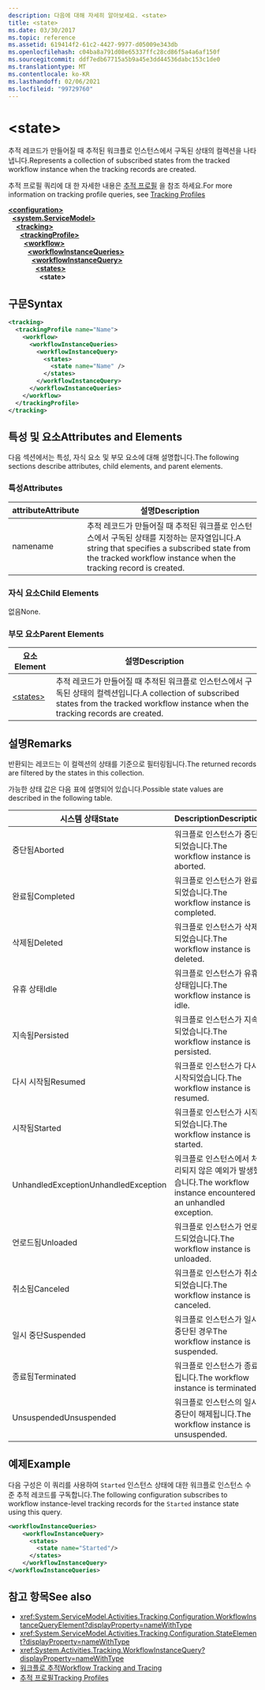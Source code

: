 ```yaml
---
description: 다음에 대해 자세히 알아보세요. <state>
title: <state>
ms.date: 03/30/2017
ms.topic: reference
ms.assetid: 619414f2-61c2-4427-9977-d05009e343db
ms.openlocfilehash: c04ba8a791d08e65337ffc28cd86f5a4a6af150f
ms.sourcegitcommit: ddf7edb67715a5b9a45e3dd44536dabc153c1de0
ms.translationtype: MT
ms.contentlocale: ko-KR
ms.lasthandoff: 02/06/2021
ms.locfileid: "99729760"
---
```

# \<state>

<span data-ttu-id="86c7c-102">추적 레코드가 만들어질 때 추적된 워크플로 인스턴스에서 구독된 상태의 컬렉션을 나타냅니다.</span><span class="sxs-lookup"><span data-stu-id="86c7c-102">Represents a collection of subscribed states from the tracked workflow instance when the tracking records are created.</span></span>  
  
 <span data-ttu-id="86c7c-103">추적 프로필 쿼리에 대 한 자세한 내용은 [추적 프로필](../../../windows-workflow-foundation/tracking-profiles.md) 을 참조 하세요.</span><span class="sxs-lookup"><span data-stu-id="86c7c-103">For more information on tracking profile queries, see [Tracking Profiles](../../../windows-workflow-foundation/tracking-profiles.md)</span></span>  
  
[**\<configuration>**](../configuration-element.md)\
&nbsp;&nbsp;[**\<system.ServiceModel>**](system-servicemodel-of-workflow.md)\
&nbsp;&nbsp;&nbsp;&nbsp;[**\<tracking>**](tracking.md)\
&nbsp;&nbsp;&nbsp;&nbsp;&nbsp;&nbsp;[**\<trackingProfile>**](trackingprofile.md)\
&nbsp;&nbsp;&nbsp;&nbsp;&nbsp;&nbsp;&nbsp;&nbsp;[**\<workflow>**](workflow.md)\
&nbsp;&nbsp;&nbsp;&nbsp;&nbsp;&nbsp;&nbsp;&nbsp;&nbsp;&nbsp;[**\<workflowInstanceQueries>**](workflowinstancequeries.md)\
&nbsp;&nbsp;&nbsp;&nbsp;&nbsp;&nbsp;&nbsp;&nbsp;&nbsp;&nbsp;&nbsp;&nbsp;[**\<workflowInstanceQuery>**](workflowinstancequery.md)\
&nbsp;&nbsp;&nbsp;&nbsp;&nbsp;&nbsp;&nbsp;&nbsp;&nbsp;&nbsp;&nbsp;&nbsp;&nbsp;&nbsp;[**\<states>**](states.md)\
&nbsp;&nbsp;&nbsp;&nbsp;&nbsp;&nbsp;&nbsp;&nbsp;&nbsp;&nbsp;&nbsp;&nbsp;&nbsp;&nbsp;&nbsp;&nbsp;**\<state>**  
  
## <a name="syntax"></a><span data-ttu-id="86c7c-104">구문</span><span class="sxs-lookup"><span data-stu-id="86c7c-104">Syntax</span></span>  
  
```xml  
<tracking>
  <trackingProfile name="Name">
    <workflow>
      <workflowInstanceQueries>
        <workflowInstanceQuery>
          <states>
            <state name="Name" />
          </states>
        </workflowInstanceQuery>
      </workflowInstanceQueries>
    </workflow>
  </trackingProfile>
</tracking>  
```  
  
## <a name="attributes-and-elements"></a><span data-ttu-id="86c7c-105">특성 및 요소</span><span class="sxs-lookup"><span data-stu-id="86c7c-105">Attributes and Elements</span></span>  

 <span data-ttu-id="86c7c-106">다음 섹션에서는 특성, 자식 요소 및 부모 요소에 대해 설명합니다.</span><span class="sxs-lookup"><span data-stu-id="86c7c-106">The following sections describe attributes, child elements, and parent elements.</span></span>  
  
### <a name="attributes"></a><span data-ttu-id="86c7c-107">특성</span><span class="sxs-lookup"><span data-stu-id="86c7c-107">Attributes</span></span>  
  
|<span data-ttu-id="86c7c-108">attribute</span><span class="sxs-lookup"><span data-stu-id="86c7c-108">Attribute</span></span>|<span data-ttu-id="86c7c-109">설명</span><span class="sxs-lookup"><span data-stu-id="86c7c-109">Description</span></span>|  
|---------------|-----------------|  
|<span data-ttu-id="86c7c-110">name</span><span class="sxs-lookup"><span data-stu-id="86c7c-110">name</span></span>|<span data-ttu-id="86c7c-111">추적 레코드가 만들어질 때 추적된 워크플로 인스턴스에서 구독된 상태를 지정하는 문자열입니다.</span><span class="sxs-lookup"><span data-stu-id="86c7c-111">A string that specifies a subscribed state from the tracked workflow instance when the tracking record is created.</span></span>|  
  
### <a name="child-elements"></a><span data-ttu-id="86c7c-112">자식 요소</span><span class="sxs-lookup"><span data-stu-id="86c7c-112">Child Elements</span></span>  

 <span data-ttu-id="86c7c-113">없음</span><span class="sxs-lookup"><span data-stu-id="86c7c-113">None.</span></span>  
  
### <a name="parent-elements"></a><span data-ttu-id="86c7c-114">부모 요소</span><span class="sxs-lookup"><span data-stu-id="86c7c-114">Parent Elements</span></span>  
  
|<span data-ttu-id="86c7c-115">요소</span><span class="sxs-lookup"><span data-stu-id="86c7c-115">Element</span></span>|<span data-ttu-id="86c7c-116">설명</span><span class="sxs-lookup"><span data-stu-id="86c7c-116">Description</span></span>|  
|-------------|-----------------|  
|[\<states>](states.md)|<span data-ttu-id="86c7c-117">추적 레코드가 만들어질 때 추적된 워크플로 인스턴스에서 구독된 상태의 컬렉션입니다.</span><span class="sxs-lookup"><span data-stu-id="86c7c-117">A collection of subscribed states from the tracked workflow instance when the tracking records are created.</span></span>|  
  
## <a name="remarks"></a><span data-ttu-id="86c7c-118">설명</span><span class="sxs-lookup"><span data-stu-id="86c7c-118">Remarks</span></span>  

 <span data-ttu-id="86c7c-119">반환되는 레코드는 이 컬렉션의 상태를 기준으로 필터링됩니다.</span><span class="sxs-lookup"><span data-stu-id="86c7c-119">The returned records are filtered by the states in this collection.</span></span>  
  
 <span data-ttu-id="86c7c-120">가능한 상태 값은 다음 표에 설명되어 있습니다.</span><span class="sxs-lookup"><span data-stu-id="86c7c-120">Possible state values are described in the following table.</span></span>  
  
|<span data-ttu-id="86c7c-121">시스템 상태</span><span class="sxs-lookup"><span data-stu-id="86c7c-121">State</span></span>|<span data-ttu-id="86c7c-122">Description</span><span class="sxs-lookup"><span data-stu-id="86c7c-122">Description</span></span>|  
|-----------|-----------------|  
|<span data-ttu-id="86c7c-123">중단됨</span><span class="sxs-lookup"><span data-stu-id="86c7c-123">Aborted</span></span>|<span data-ttu-id="86c7c-124">워크플로 인스턴스가 중단되었습니다.</span><span class="sxs-lookup"><span data-stu-id="86c7c-124">The workflow instance is aborted.</span></span>|  
|<span data-ttu-id="86c7c-125">완료됨</span><span class="sxs-lookup"><span data-stu-id="86c7c-125">Completed</span></span>|<span data-ttu-id="86c7c-126">워크플로 인스턴스가 완료되었습니다.</span><span class="sxs-lookup"><span data-stu-id="86c7c-126">The workflow instance is completed.</span></span>|  
|<span data-ttu-id="86c7c-127">삭제됨</span><span class="sxs-lookup"><span data-stu-id="86c7c-127">Deleted</span></span>|<span data-ttu-id="86c7c-128">워크플로 인스턴스가 삭제되었습니다.</span><span class="sxs-lookup"><span data-stu-id="86c7c-128">The workflow instance is deleted.</span></span>|  
|<span data-ttu-id="86c7c-129">유휴 상태</span><span class="sxs-lookup"><span data-stu-id="86c7c-129">Idle</span></span>|<span data-ttu-id="86c7c-130">워크플로 인스턴스가 유휴 상태입니다.</span><span class="sxs-lookup"><span data-stu-id="86c7c-130">The workflow instance is idle.</span></span>|  
|<span data-ttu-id="86c7c-131">지속됨</span><span class="sxs-lookup"><span data-stu-id="86c7c-131">Persisted</span></span>|<span data-ttu-id="86c7c-132">워크플로 인스턴스가 지속되었습니다.</span><span class="sxs-lookup"><span data-stu-id="86c7c-132">The workflow instance is persisted.</span></span>|  
|<span data-ttu-id="86c7c-133">다시 시작됨</span><span class="sxs-lookup"><span data-stu-id="86c7c-133">Resumed</span></span>|<span data-ttu-id="86c7c-134">워크플로 인스턴스가 다시 시작되었습니다.</span><span class="sxs-lookup"><span data-stu-id="86c7c-134">The workflow instance is resumed.</span></span>|  
|<span data-ttu-id="86c7c-135">시작됨</span><span class="sxs-lookup"><span data-stu-id="86c7c-135">Started</span></span>|<span data-ttu-id="86c7c-136">워크플로 인스턴스가 시작되었습니다.</span><span class="sxs-lookup"><span data-stu-id="86c7c-136">The workflow instance is started.</span></span>|  
|<span data-ttu-id="86c7c-137">UnhandledException</span><span class="sxs-lookup"><span data-stu-id="86c7c-137">UnhandledException</span></span>|<span data-ttu-id="86c7c-138">워크플로 인스턴스에서 처리되지 않은 예외가 발생했습니다.</span><span class="sxs-lookup"><span data-stu-id="86c7c-138">The workflow instance encountered an unhandled exception.</span></span>|  
|<span data-ttu-id="86c7c-139">언로드됨</span><span class="sxs-lookup"><span data-stu-id="86c7c-139">Unloaded</span></span>|<span data-ttu-id="86c7c-140">워크플로 인스턴스가 언로드되었습니다.</span><span class="sxs-lookup"><span data-stu-id="86c7c-140">The workflow instance is unloaded.</span></span>|  
|<span data-ttu-id="86c7c-141">취소됨</span><span class="sxs-lookup"><span data-stu-id="86c7c-141">Canceled</span></span>|<span data-ttu-id="86c7c-142">워크플로 인스턴스가 취소되었습니다.</span><span class="sxs-lookup"><span data-stu-id="86c7c-142">The workflow instance is canceled.</span></span>|  
|<span data-ttu-id="86c7c-143">일시 중단</span><span class="sxs-lookup"><span data-stu-id="86c7c-143">Suspended</span></span>|<span data-ttu-id="86c7c-144">워크플로 인스턴스가 일시 중단된 경우</span><span class="sxs-lookup"><span data-stu-id="86c7c-144">The workflow instance is suspended.</span></span>|  
|<span data-ttu-id="86c7c-145">종료됨</span><span class="sxs-lookup"><span data-stu-id="86c7c-145">Terminated</span></span>|<span data-ttu-id="86c7c-146">워크플로 인스턴스가 종료됩니다.</span><span class="sxs-lookup"><span data-stu-id="86c7c-146">The workflow instance is terminated.</span></span>|  
|<span data-ttu-id="86c7c-147">Unsuspended</span><span class="sxs-lookup"><span data-stu-id="86c7c-147">Unsuspended</span></span>|<span data-ttu-id="86c7c-148">워크플로 인스턴스의 일시 중단이 해제됩니다.</span><span class="sxs-lookup"><span data-stu-id="86c7c-148">The workflow instance is unsuspended.</span></span>|  
  
## <a name="example"></a><span data-ttu-id="86c7c-149">예제</span><span class="sxs-lookup"><span data-stu-id="86c7c-149">Example</span></span>  

 <span data-ttu-id="86c7c-150">다음 구성은 이 쿼리를 사용하여 `Started` 인스턴스 상태에 대한 워크플로 인스턴스 수준 추적 레코드를 구독합니다.</span><span class="sxs-lookup"><span data-stu-id="86c7c-150">The following configuration subscribes to workflow instance-level tracking records for the `Started` instance state using this query.</span></span>  
  
```xml  
<workflowInstanceQueries>  
    <workflowInstanceQuery>  
      <states>  
        <state name="Started"/>  
      </states>  
    </workflowInstanceQuery>  
</workflowInstanceQueries>  
```  
  
## <a name="see-also"></a><span data-ttu-id="86c7c-151">참고 항목</span><span class="sxs-lookup"><span data-stu-id="86c7c-151">See also</span></span>

- <xref:System.ServiceModel.Activities.Tracking.Configuration.WorkflowInstanceQueryElement?displayProperty=nameWithType>
- <xref:System.ServiceModel.Activities.Tracking.Configuration.StateElement?displayProperty=nameWithType>
- <xref:System.Activities.Tracking.WorkflowInstanceQuery?displayProperty=nameWithType>
- [<span data-ttu-id="86c7c-152">워크플로 추적</span><span class="sxs-lookup"><span data-stu-id="86c7c-152">Workflow Tracking and Tracing</span></span>](../../../windows-workflow-foundation/workflow-tracking-and-tracing.md)
- [<span data-ttu-id="86c7c-153">추적 프로필</span><span class="sxs-lookup"><span data-stu-id="86c7c-153">Tracking Profiles</span></span>](../../../windows-workflow-foundation/tracking-profiles.md)
